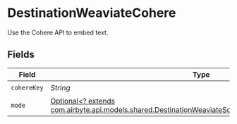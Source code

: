# DestinationWeaviateCohere

Use the Cohere API to embed text.


## Fields

| Field                                                                                                                                                                         | Type                                                                                                                                                                          | Required                                                                                                                                                                      | Description                                                                                                                                                                   |
| ----------------------------------------------------------------------------------------------------------------------------------------------------------------------------- | ----------------------------------------------------------------------------------------------------------------------------------------------------------------------------- | ----------------------------------------------------------------------------------------------------------------------------------------------------------------------------- | ----------------------------------------------------------------------------------------------------------------------------------------------------------------------------- |
| `cohereKey`                                                                                                                                                                   | *String*                                                                                                                                                                      | :heavy_check_mark:                                                                                                                                                            | N/A                                                                                                                                                                           |
| `mode`                                                                                                                                                                        | [Optional<? extends com.airbyte.api.models.shared.DestinationWeaviateSchemasEmbeddingEmbeddingMode>](../../models/shared/DestinationWeaviateSchemasEmbeddingEmbeddingMode.md) | :heavy_minus_sign:                                                                                                                                                            | N/A                                                                                                                                                                           |